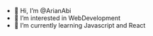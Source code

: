 - 👋 Hi, I’m @ArianAbi
- 👀 I’m interested in WebDevelopment
- 🌱 I’m currently learning Javascript and React

<!---
ArianAbi/ArianAbi is a ✨ special ✨ repository because its `README.md` (this file) appears on your GitHub profile.
You can click the Preview link to take a look at your changes.
--->
